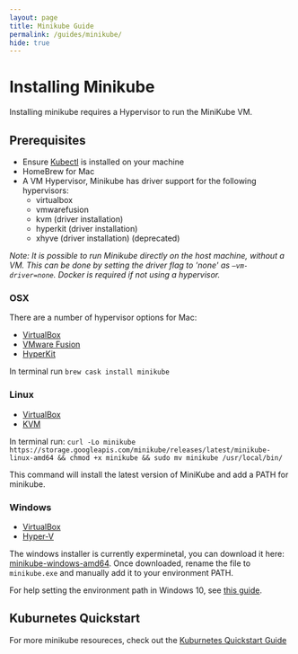 ```yaml
---
layout: page
title: Minikube Guide
permalink: /guides/minikube/
hide: true
---
```



# Installing Minikube
Installing minikube requires a Hypervisor to run the MiniKube VM.

## Prerequisites
* Ensure [Kubectl](/guides/kubectl/) is installed on your machine
* HomeBrew for Mac
* A VM Hypervisor, Minikube has driver support for the following hypervisors:
    * virtualbox
    * vmwarefusion
    * kvm (driver installation)
    * hyperkit (driver installation)
    * xhyve (driver installation) (deprecated)

<!-- markdownlint-disable MD036 -->
*Note: It is possible to run Minikube directly on the host machine, without a VM. This can be done by setting the driver flag to 'none' as `–vm-driver=none`. Docker is required if not using a hypervisor.*
<!-- markdownlint-enable MD036 -->

### OSX
There are a number of hypervisor options for Mac:
* [VirtualBox](https://www.virtualbox.org/wiki/Downloads) <!--  Good virtual hardware support, low CPU impact, requires Intel or AMD architecture, Free! -->
* [VMware Fusion](https://www.vmware.com/products/fusion.html?ClickID=dshcox0obyhsmnnboyxx2ssmwt0oyhzcxybk)
* [HyperKit](https://github.com/moby/hyperkit)

In terminal run `brew cask install minikube`


### Linux
* [VirtualBox](https://www.virtualbox.org/wiki/Linux_Downloads)
* [KVM](https://www.linux.com/learn/intro-to-linux/2017/5/creating-virtual-machines-kvm-part-1)

In terminal run:
 `curl -Lo minikube https://storage.googleapis.com/minikube/releases/latest/minikube-linux-amd64 && chmod +x minikube && sudo mv minikube /usr/local/bin/`

This command will install the latest version of MiniKube and add a PATH for minikube.

### Windows
* [VirtualBox](https://www.virtualbox.org/wiki/Downloads)
* [Hyper-V](https://docs.microsoft.com/en-us/virtualization/hyper-v-on-windows/quick-start/enable-hyper-v)


The windows installer is currently experminetal, you can download it here: [minikube-windows-amd64](https://storage.googleapis.com/minikube/releases/latest/minikube-windows-amd64.exe). Once downloaded, rename the file to `minikube.exe` and manually add it to your environment PATH.

For help setting the environment path in Windows 10, see [this guide](https://www.computerhope.com/issues/ch000549.htm).


## Kuburnetes Quickstart
For more minikube resoureces, check out the [Kuburnetes Quickstart Guide](https://kubernetes.io/docs/getting-started-guides/minikube/)
